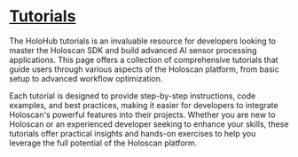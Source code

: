 # [Tutorials](https://github.com/nvidia-holoscan/holohub/tree/main/tutorials)

The HoloHub tutorials is an invaluable resource for developers looking to master the Holoscan SDK and build advanced AI sensor processing applications. 
This page offers a collection of comprehensive tutorials that guide users through various aspects of the Holoscan platform, from basic setup to advanced workflow optimization.

Each tutorial is designed to provide step-by-step instructions, code examples, and best practices, making it easier for developers to integrate Holoscan's powerful features into their projects. Whether you are new to Holoscan or an experienced developer seeking to enhance your skills, these tutorials offer practical insights and hands-on exercises to help you leverage the full potential of the Holoscan platform.